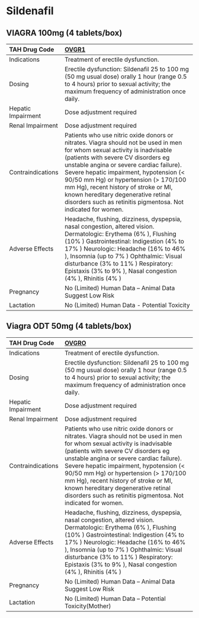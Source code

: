 # Sildenafil

## VIAGRA 100mg (4 tablets/box)

| TAH Drug Code      | [OVGR1](https://www.tahsda.org.tw/drugs/hissearch.php?drug_code=OVGR1)                                                                                                                                                                                                                                                                                                                                                                        |
|:-------------------|:----------------------------------------------------------------------------------------------------------------------------------------------------------------------------------------------------------------------------------------------------------------------------------------------------------------------------------------------------------------------------------------------------------------------------------------------|
| Indications        | Treatment of erectile dysfunction.                                                                                                                                                                                                                                                                                                                                                                                                            |
| Dosing             | Erectile dysfunction: Sildenafil 25 to 100 mg (50 mg usual dose) orally 1 hour (range 0.5 to 4 hours) prior to sexual activity; the maximum frequency of administration once daily.                                                                                                                                                                                                                                                           |
| Hepatic Impairment | Dose adjustment required                                                                                                                                                                                                                                                                                                                                                                                                                      |
| Renal Impairment   | Dose adjustment required                                                                                                                                                                                                                                                                                                                                                                                                                      |
| Contraindications  | Patients who use nitric oxide donors or nitrates. Viagra should not be used in men for whom sexual activity is inadvisable (patients with severe CV disorders eg unstable angina or severe cardiac failure). Severe hepatic impairment, hypotension (< 90/50 mm Hg) or hypertension (> 170/100 mm Hg), recent history of stroke or MI, known hereditary degenerative retinal disorders such as retinitis pigmentosa. Not indicated for women. |
| Adverse Effects    | Headache, flushing, dizziness, dyspepsia, nasal congestion, altered vision. Dermatologic: Erythema (6% ), Flushing (10% ) Gastrointestinal: Indigestion (4% to 17% ) Neurologic: Headache (16% to 46% ), Insomnia (up to 7% ) Ophthalmic: Visual disturbance (3% to 11% ) Respiratory: Epistaxis (3% to 9% ), Nasal congestion (4% ), Rhinitis (4% )                                                                                          |
| Pregnancy          | No (Limited) Human Data – Animal Data Suggest Low Risk                                                                                                                                                                                                                                                                                                                                                                                        |
| Lactation          | No (Limited) Human Data - Potential Toxicity                                                                                                                                                                                                                                                                                                                                                                                                  |

## Viagra ODT 50mg (4 tablets/box)

| TAH Drug Code      | [OVGRO](https://www.tahsda.org.tw/drugs/hissearch.php?drug_code=OVGRO)                                                                                                                                                                                                                                                                                                                                                                        |
|:-------------------|:----------------------------------------------------------------------------------------------------------------------------------------------------------------------------------------------------------------------------------------------------------------------------------------------------------------------------------------------------------------------------------------------------------------------------------------------|
| Indications        | Treatment of erectile dysfunction.                                                                                                                                                                                                                                                                                                                                                                                                            |
| Dosing             | Erectile dysfunction: Sildenafil 25 to 100 mg (50 mg usual dose) orally 1 hour (range 0.5 to 4 hours) prior to sexual activity; the maximum frequency of administration once daily.                                                                                                                                                                                                                                                           |
| Hepatic Impairment | Dose adjustment required                                                                                                                                                                                                                                                                                                                                                                                                                      |
| Renal Impairment   | Dose adjustment required                                                                                                                                                                                                                                                                                                                                                                                                                      |
| Contraindications  | Patients who use nitric oxide donors or nitrates. Viagra should not be used in men for whom sexual activity is inadvisable (patients with severe CV disorders eg unstable angina or severe cardiac failure). Severe hepatic impairment, hypotension (< 90/50 mm Hg) or hypertension (> 170/100 mm Hg), recent history of stroke or MI, known hereditary degenerative retinal disorders such as retinitis pigmentosa. Not indicated for women. |
| Adverse Effects    | Headache, flushing, dizziness, dyspepsia, nasal congestion, altered vision. Dermatologic: Erythema (6% ), Flushing (10% ) Gastrointestinal: Indigestion (4% to 17% ) Neurologic: Headache (16% to 46% ), Insomnia (up to 7% ) Ophthalmic: Visual disturbance (3% to 11% ) Respiratory: Epistaxis (3% to 9% ), Nasal congestion (4% ), Rhinitis (4% )                                                                                          |
| Pregnancy          | No (Limited) Human Data – Animal Data Suggest Low Risk                                                                                                                                                                                                                                                                                                                                                                                        |
| Lactation          | No (Limited) Human Data – Potential Toxicity(Mother)                                                                                                                                                                                                                                                                                                                                                                                          |

